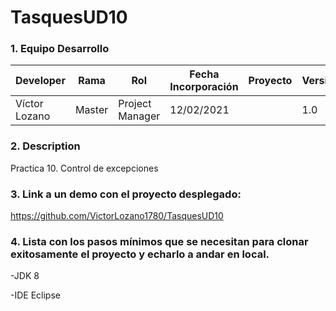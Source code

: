 # TasquesUD10

### 1. Equipo Desarrollo
|Developer	| Rama | Rol | Fecha Incorporación | Proyecto	| Versión|
| ------------ | ------------ | ------------ | ------------ | ------------ | ------------ |
|Víctor Lozano |	Master	| Project Manager	| 12/02/2021 | | 1.0|
### 2. Description
Practica 10. Control de excepciones
### 3. Link a un demo con el proyecto desplegado:
https://github.com/VictorLozano1780/TasquesUD10
### 4. Lista con los pasos mínimos que se necesitan para clonar exitosamente el proyecto y echarlo a andar en local.
-JDK 8

-IDE Eclipse
